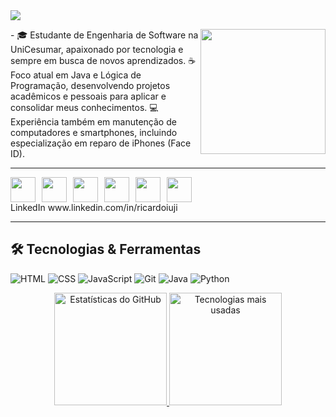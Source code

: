 
  <img src="https://readme-typing-svg.herokuapp.com?font=Fira+Code&size=25&duration=3000&pause=1000&center=true&vCenter=true&width=435&lines=Olá%2C+eu+sou+Ricardo+Iuji;Seja+bem-vindo+ao+meu+GitHub!;Cafés%2C+codigos+%E2%98%95%F0%9F%92%BB" />
</p>
<img align="right" src="https://media.giphy.com/media/qgQUggAC3Pfv687qPC/giphy.gif" width="200"/>
- 🎓 Estudante de Engenharia de Software na UniCesumar, apaixonado por tecnologia e sempre em busca de novos aprendizados.
☕ Foco atual em Java e Lógica de Programação, desenvolvendo projetos acadêmicos e pessoais para aplicar e consolidar meus conhecimentos.
💻 Experiência também em manutenção de computadores e smartphones, incluindo especialização em reparo de iPhones (Face ID).




---

<div style="display: flex; gap: 10px;">
  <img src="https://cdn.jsdelivr.net/gh/devicons/devicon/icons/javascript/javascript-original.svg" width="40px"/>
  <img src="https://cdn.jsdelivr.net/gh/devicons/devicon/icons/react/react-original.svg" width="40px"/>
  <img src="https://cdn.jsdelivr.net/gh/devicons/devicon/icons/nodejs/nodejs-original.svg" width="40px"/>
  <img src="https://cdn.jsdelivr.net/gh/devicons/devicon/icons/python/python-original.svg" width="40px"/>
  <img src="https://cdn.jsdelivr.net/gh/devicons/devicon/icons/git/git-original.svg" width="40px"/>
  <img src="https://cdn.jsdelivr.net/gh/devicons/devicon/icons/java/java-original.svg" width="40px"/>
</div>
LinkedIn www.linkedin.com/in/ricardoiuji

---

## 🛠️ Tecnologias & Ferramentas
![HTML](https://img.shields.io/badge/-HTML5-E34F26?logo=html5&logoColor=fff)
![CSS](https://img.shields.io/badge/-CSS3-1572B6?logo=css3)
![JavaScript](https://img.shields.io/badge/-JavaScript-F7DF1E?logo=javascript&logoColor=000)
![Git](https://img.shields.io/badge/-Git-F05032?logo=git&logoColor=fff)
![Java](https://img.shields.io/badge/-Java-F7B731?logo=java&logoColor=fff)
![Python](https://img.shields.io/badge/-Python-3776AB?style=flat&logo=python&logoColor=white)
<p align="center">
<p align="center">
  <p align="center">
  <div align="center">
  <a href="https://github.com/di0x1">
    <img
      height="180em"
      src="https://github-readme-stats.vercel.app/api?username=di0x1&show_icons=true&theme=tokyonight&include_all_commits=true&count_private=true&locale=pt-br"
      alt="Estatísticas do GitHub"
    />
  </a>
  <a href="https://github.com/di0x1">
    <img
      height="180em"
      src="https://github-readme-stats.vercel.app/api/top-langs/?username=di0x1&layout=compact&langs_count=9&theme=tokyonight&custom_title=Tecnologias"
      alt="Tecnologias mais usadas"
    />
  </a>
</div>
  
 
